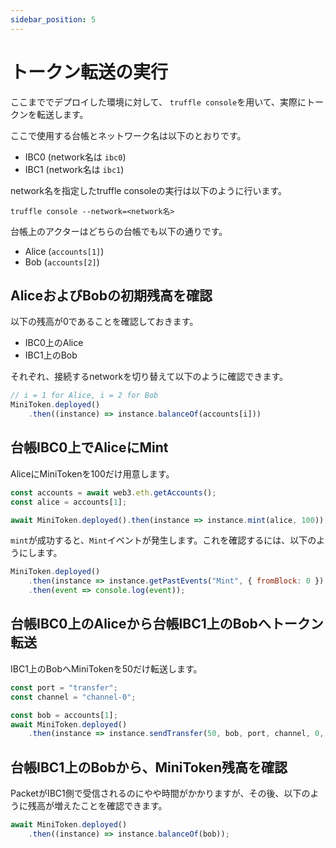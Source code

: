 ```yaml
---
sidebar_position: 5
---
```


# トークン転送の実行

ここまででデプロイした環境に対して、
`truffle console`を用いて、実際にトークンを転送します。

ここで使用する台帳とネットワーク名は以下のとおりです。
- IBC0 (network名は `ibc0`)
- IBC1 (network名は `ibc1`)

network名を指定したtruffle consoleの実行は以下のように行います。

```
truffle console --network=<network名>
```

台帳上のアクターはどちらの台帳でも以下の通りです。
- Alice (`accounts[1]`)
- Bob (`accounts[2]`)

## AliceおよびBobの初期残高を確認

以下の残高が0であることを確認しておきます。

- IBC0上のAlice
- IBC1上のBob

それぞれ、接続するnetworkを切り替えて以下のように確認できます。

```js
// i = 1 for Alice, i = 2 for Bob
MiniToken.deployed()
    .then((instance) => instance.balanceOf(accounts[i]))
```

## 台帳IBC0上でAliceにMint

AliceにMiniTokenを100だけ用意します。

```js
const accounts = await web3.eth.getAccounts();
const alice = accounts[1];

await MiniToken.deployed().then(instance => instance.mint(alice, 100));
```

`mint`が成功すると、`Mint`イベントが発生します。これを確認するには、以下のようにします。

```js
MiniToken.deployed()
    .then(instance => instance.getPastEvents("Mint", { fromBlock: 0 })
    .then(event => console.log(event));
```

## 台帳IBC0上のAliceから台帳IBC1上のBobへトークン転送

IBC1上のBobへMiniTokenを50だけ転送します。

```js
const port = "transfer";
const channel = "channel-0";

const bob = accounts[1];
await MiniToken.deployed()
    .then(instance => instance.sendTransfer(50, bob, port, channel, 0, {from: alice}));
```

## 台帳IBC1上のBobから、MiniToken残高を確認

PacketがIBC1側で受信されるのにやや時間がかかりますが、その後、以下のように残高が増えたことを確認できます。

```js
await MiniToken.deployed()
    .then((instance) => instance.balanceOf(bob));
```

